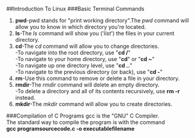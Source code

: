 ##Introduction To Linux
###Basic Terminal Commands
1. **pwd**-pwd stands for "print working directory".The _pwd_ command will allow you to know in which directory you're located. 
2. **ls**-The _ls_ command will show you ('_list_') the files in your current directory.
3. **cd**-The _cd_ command will allow you to change directories.  
          -To navigate into the root directory, use "**cd /**"  
          -To navigate to your home directory, use "**cd**" or "**cd ~**"  
          -To navigate up one directory level, use "**cd ..**"  
          -To navigate to the previous directory (or back), use "**cd -**"   
4. **rm**-Use this command to remove or delete a file in your directory.
5. **rmdir**-The _rmdir_ command will delete an empty directory.  
           -To delete a directory and all of its contents recursively, use **rm -r** instead.
6. **mkdir**-The _mkdir_ command will allow you to create directories.  

###Compilation of C Programs
          gcc is the "GNU" C Compiler.  
          The standard way to compile the program is with the command    
          **gcc programsourcecode.c -o executablefilename**    
          

